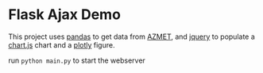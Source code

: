 # Flask Ajax Demo

This project uses [pandas](https://pandas.pydata.org/) to get data from [AZMET](https://cals.arizona.edu/AZMET/), and [jquery](https://jquery.com/) to populate a [chart.js](https://www.chartjs.org/) chart and a [plotly](https://plotly.com/) figure.

run `python main.py` to start the webserver